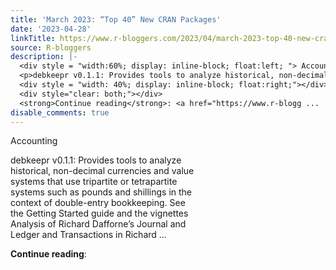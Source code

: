 ```yaml
---
title: 'March 2023: “Top 40” New CRAN Packages'
date: '2023-04-28'
linkTitle: https://www.r-bloggers.com/2023/04/march-2023-top-40-new-cran-packages/
source: R-bloggers
description: |-
  <div style = "width:60%; display: inline-block; float:left; "> Accounting</p>
  <p>debkeepr v0.1.1: Provides tools to analyze historical, non-decimal currencies and value systems that use tripartite or tetrapartite systems such as pounds and shillings in the context of double-entry bookkeeping. See the Getting Started guide and the vignettes Analysis of Richard Dafforne’s Journal and Ledger and Transactions in Richard ...</p></div>
  <div style = "width: 40%; display: inline-block; float:right;"></div>
  <div style="clear: both;"></div>
  <strong>Continue reading</strong>: <a href="https://www.r-blogg ...
disable_comments: true
---
```

<div style = "width:60%; display: inline-block; float:left; "> Accounting</p>
<p>debkeepr v0.1.1: Provides tools to analyze historical, non-decimal currencies and value systems that use tripartite or tetrapartite systems such as pounds and shillings in the context of double-entry bookkeeping. See the Getting Started guide and the vignettes Analysis of Richard Dafforne’s Journal and Ledger and Transactions in Richard ...</p></div>
<div style = "width: 40%; display: inline-block; float:right;"></div>
<div style="clear: both;"></div>
<strong>Continue reading</strong>: <a href="https://www.r-blogg ...